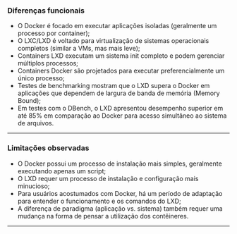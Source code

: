 ### **Diferenças funcionais**

- O Docker é focado em executar aplicações isoladas (geralmente um processo por container);
- O LXC/LXD é voltado para virtualização de sistemas operacionais completos (similar a VMs, mas mais leve);
- Containers LXD executam um sistema init completo e podem gerenciar múltiplos processos;
- Containers Docker são projetados para executar preferencialmente um único processo;
- Testes de benchmarking mostram que o LXD supera o Docker em aplicações que dependem de largura de banda de memória (Memory Bound);
- Em testes com o DBench, o LXD apresentou desempenho superior em até 85% em comparação ao Docker para acesso simultâneo ao sistema de arquivos.

---

### **Limitações observadas**

- O Docker possui um processo de instalação mais simples, geralmente executando apenas um script;
- O LXD requer um processo de instalação e configuração mais minucioso;
- Para usuários acostumados com Docker, há um período de adaptação para entender o funcionamento e os comandos do LXD;
- A diferença de paradigma (aplicação vs. sistema) também requer uma mudança na forma de pensar a utilização dos contêineres.

---
